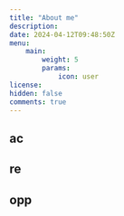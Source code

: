 ```yaml
---
title: "About me"
description: 
date: 2024-04-12T09:48:50Z
menu:
    main: 
        weight: 5
        params:
            icon: user
license: 
hidden: false
comments: true
---
```


## ac

## re

## opp